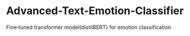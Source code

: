 # Advanced-Text-Emotion-Classifier
Fine‑tuned transformer model(distilBERT) for emotion classification
